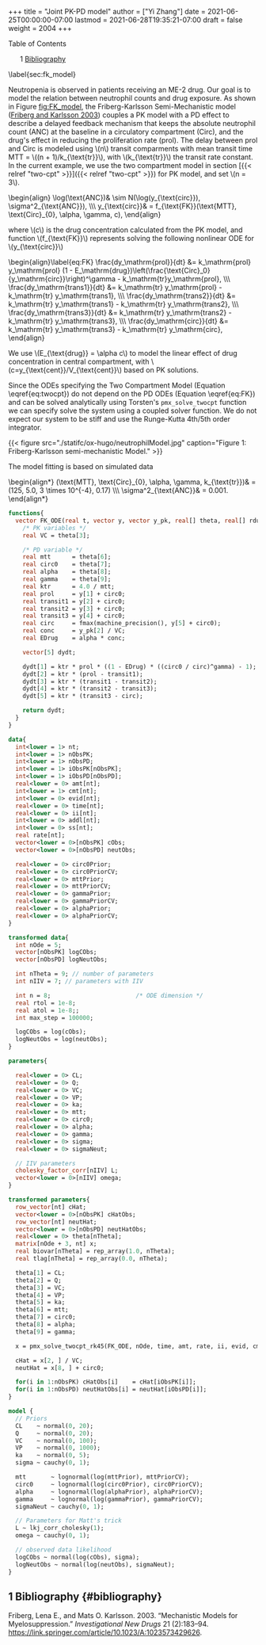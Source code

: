 +++
title = "Joint PK-PD model"
author = ["Yi Zhang"]
date = 2021-06-25T00:00:00-07:00
lastmod = 2021-06-28T19:35:21-07:00
draft = false
weight = 2004
+++

<style>
  .ox-hugo-toc ul {
    list-style: none;
  }
</style>
<div class="ox-hugo-toc toc">
<div></div>

<div class="heading">Table of Contents</div>

- <span class="section-num">1</span> [Bibliography](#bibliography)

</div>
<!--endtoc-->

\label{sec:fk\_model}

Neutropenia is observed in patients receiving an ME-2 drug. Our goal
is to model the relation between neutrophil counts and drug
exposure. As shown in Figure [fig:FK_model](#fig:FK_model), the Friberg-Karlsson Semi-Mechanistic model ([Friberg and Karlsson 2003](#orgc475868)) couples
a PK model with a PD
effect to describe a delayed feedback mechanism that keeps the
absolute neutrophil count (ANC) at the
baseline in a circulatory compartment (Circ), and
the drug's effect in
reducing the proliferation rate (prol).
The delay between prol and Circ is modeled using \\(n\\) transit
comparments with mean transit time MTT = \\((n + 1)/k\_{\text{tr}}\\),
with \\(k\_{\text{tr}}\\) the transit rate constant. In the current example, we use the two compartment model in section [{{< relref "two-cpt" >}}]({{< relref "two-cpt" >}}) for
PK model, and set \\(n = 3\\).

\begin{align}
  \log(\text{ANC})& \sim N(\log(y\_{\text{circ}}), \sigma^2\_{\text{ANC}}),  \\\\\\
  y\_{\text{circ}}& = f\_{\text{FK}}(\text{MTT}, \text{Circ}\_{0}, \alpha, \gamma, c),
\end{align}

  where \\(c\\) is the drug concentration calculated from the PK model, and function \\(f\_{\text{FK}}\\) represents solving the following
nonlinear ODE for \\(y\_{\text{circ}}\\)

\begin{align}\label{eq:FK}
  \frac{dy\_\mathrm{prol}}{dt} &= k\_\mathrm{prol} y\_\mathrm{prol} (1 - E\_\mathrm{drug})\left(\frac{\text{Circ}\_0}{y\_\mathrm{circ}}\right)^\gamma - k\_\mathrm{tr}y\_\mathrm{prol}, \\\\\\
  \frac{dy\_\mathrm{trans1}}{dt} &= k\_\mathrm{tr} y\_\mathrm{prol} - k\_\mathrm{tr} y\_\mathrm{trans1}, \\\\\\
  \frac{dy\_\mathrm{trans2}}{dt} &= k\_\mathrm{tr} y\_\mathrm{trans1} - k\_\mathrm{tr} y\_\mathrm{trans2},  \\\\\\
  \frac{dy\_\mathrm{trans3}}{dt} &= k\_\mathrm{tr} y\_\mathrm{trans2} - k\_\mathrm{tr} y\_\mathrm{trans3},  \\\\\\
  \frac{dy\_\mathrm{circ}}{dt} &= k\_\mathrm{tr} y\_\mathrm{trans3} - k\_\mathrm{tr} y\_\mathrm{circ},
\end{align}

We use \\(E\_{\text{drug}} = \alpha c\\) to model the linear effect of drug
concentration in central compartment, with
\\(c=y\_{\text{cent}}/V\_{\text{cent}}\\) based on PK solutions.

Since the ODEs specifying the Two Compartment Model
(Equation \eqref{eq:twocpt}) do not depend on the PD ODEs
(Equation \eqref{eq:FK}) and can be solved analytically
using Torsten's `pmx_solve_twocpt` function
we can specify solve the system using a coupled solver function. We do not
expect our system to be stiff and use the Runge-Kutta 4th/5th order
integrator.

<a id="orge224323"></a>

{{< figure src="./statifc/ox-hugo/neutrophilModel.jpg" caption="Figure 1: Friberg-Karlsson semi-mechanistic Model." >}}

The model fitting is based on simulated data

\begin{align\*}
  (\text{MTT}, \text{Circ}\_{0}, \alpha, \gamma, k\_{\text{tr}})& = (125, 5.0, 3 \times 10^{-4}, 0.17) \\\\\\
  \sigma^2\_{\text{ANC}}& = 0.001.
\end{align\*}

```stan
functions{
  vector FK_ODE(real t, vector y, vector y_pk, real[] theta, real[] rdummy, int[] idummy){
    /* PK variables */
    real VC = theta[3];

    /* PD variable */
    real mtt      = theta[6];
    real circ0    = theta[7];
    real alpha    = theta[8];
    real gamma    = theta[9];
    real ktr      = 4.0 / mtt;
    real prol     = y[1] + circ0;
    real transit1 = y[2] + circ0;
    real transit2 = y[3] + circ0;
    real transit3 = y[4] + circ0;
    real circ     = fmax(machine_precision(), y[5] + circ0);
    real conc     = y_pk[2] / VC;
    real EDrug    = alpha * conc;

    vector[5] dydt;

    dydt[1] = ktr * prol * ((1 - EDrug) * ((circ0 / circ)^gamma) - 1);
    dydt[2] = ktr * (prol - transit1);
    dydt[3] = ktr * (transit1 - transit2);
    dydt[4] = ktr * (transit2 - transit3);
    dydt[5] = ktr * (transit3 - circ);

    return dydt;
  }
}

data{
  int<lower = 1> nt;
  int<lower = 1> nObsPK;
  int<lower = 1> nObsPD;
  int<lower = 1> iObsPK[nObsPK];
  int<lower = 1> iObsPD[nObsPD];
  real<lower = 0> amt[nt];
  int<lower = 1> cmt[nt];
  int<lower = 0> evid[nt];
  real<lower = 0> time[nt];
  real<lower = 0> ii[nt];
  int<lower = 0> addl[nt];
  int<lower = 0> ss[nt];
  real rate[nt];
  vector<lower = 0>[nObsPK] cObs;
  vector<lower = 0>[nObsPD] neutObs;

  real<lower = 0> circ0Prior;
  real<lower = 0> circ0PriorCV;
  real<lower = 0> mttPrior;
  real<lower = 0> mttPriorCV;
  real<lower = 0> gammaPrior;
  real<lower = 0> gammaPriorCV;
  real<lower = 0> alphaPrior;
  real<lower = 0> alphaPriorCV;
}

transformed data{
  int nOde = 5;
  vector[nObsPK] logCObs;
  vector[nObsPD] logNeutObs;

  int nTheta = 9; // number of parameters
  int nIIV = 7; // parameters with IIV

  int n = 8;                        /* ODE dimension */
  real rtol = 1e-8;
  real atol = 1e-8;;
  int max_step = 100000;

  logCObs = log(cObs);
  logNeutObs = log(neutObs);
}

parameters{

  real<lower = 0> CL;
  real<lower = 0> Q;
  real<lower = 0> VC;
  real<lower = 0> VP;
  real<lower = 0> ka;
  real<lower = 0> mtt;
  real<lower = 0> circ0;
  real<lower = 0> alpha;
  real<lower = 0> gamma;
  real<lower = 0> sigma;
  real<lower = 0> sigmaNeut;

  // IIV parameters
  cholesky_factor_corr[nIIV] L;
  vector<lower = 0>[nIIV] omega;
}

transformed parameters{
  row_vector[nt] cHat;
  vector<lower = 0>[nObsPK] cHatObs;
  row_vector[nt] neutHat;
  vector<lower = 0>[nObsPD] neutHatObs;
  real<lower = 0> theta[nTheta];
  matrix[nOde + 3, nt] x;
  real biovar[nTheta] = rep_array(1.0, nTheta);
  real tlag[nTheta] = rep_array(0.0, nTheta);

  theta[1] = CL;
  theta[2] = Q;
  theta[3] = VC;
  theta[4] = VP;
  theta[5] = ka;
  theta[6] = mtt;
  theta[7] = circ0;
  theta[8] = alpha;
  theta[9] = gamma;

  x = pmx_solve_twocpt_rk45(FK_ODE, nOde, time, amt, rate, ii, evid, cmt, addl, ss, theta, biovar, tlag, rtol, atol, max_step);

  cHat = x[2, ] / VC;
  neutHat = x[8, ] + circ0;

  for(i in 1:nObsPK) cHatObs[i]    = cHat[iObsPK[i]];
  for(i in 1:nObsPD) neutHatObs[i] = neutHat[iObsPD[i]];
}

model {
  // Priors
  CL    ~ normal(0, 20);
  Q     ~ normal(0, 20);
  VC    ~ normal(0, 100);
  VP    ~ normal(0, 1000);
  ka    ~ normal(0, 5);
  sigma ~ cauchy(0, 1);

  mtt       ~ lognormal(log(mttPrior), mttPriorCV);
  circ0     ~ lognormal(log(circ0Prior), circ0PriorCV);
  alpha     ~ lognormal(log(alphaPrior), alphaPriorCV);
  gamma     ~ lognormal(log(gammaPrior), gammaPriorCV);
  sigmaNeut ~ cauchy(0, 1);

  // Parameters for Matt's trick
  L ~ lkj_corr_cholesky(1);
  omega ~ cauchy(0, 1);

  // observed data likelihood
  logCObs ~ normal(log(cObs), sigma);
  logNeutObs ~ normal(log(neutObs), sigmaNeut);
}
```


## <span class="section-num">1</span> Bibliography {#bibliography}

<a id="orgc475868"></a>Friberg, Lena E., and Mats O. Karlsson. 2003. “Mechanistic Models for Myelosuppression.” _Investigational New Drugs_ 21 (2):183–94. <https://link.springer.com/article/10.1023/A:1023573429626>.
